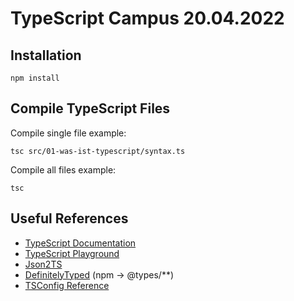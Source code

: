 # TypeScript Campus 20.04.2022

## Installation
```shell
npm install
```

## Compile TypeScript Files
Compile single file example:
```shell
tsc src/01-was-ist-typescript/syntax.ts
```

Compile all files example:
```shell
tsc
```


## Useful References
- [TypeScript Documentation](https://www.typescriptlang.org)
- [TypeScript Playground](https://www.typescriptlang.org/play)
- [Json2TS](http://json2ts.com/)
- [DefinitelyTyped](https://github.com/DefinitelyTyped/DefinitelyTyped) (npm -> @types/**)
- [TSConfig Reference](https://www.typescriptlang.org/tsconfig)
